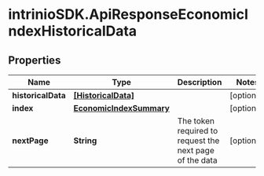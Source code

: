 # intrinioSDK.ApiResponseEconomicIndexHistoricalData

## Properties
Name | Type | Description | Notes
------------ | ------------- | ------------- | -------------
**historicalData** | [**[HistoricalData]**](HistoricalData.md) |  | [optional] 
**index** | [**EconomicIndexSummary**](EconomicIndexSummary.md) |  | [optional] 
**nextPage** | **String** | The token required to request the next page of the data | [optional] 


